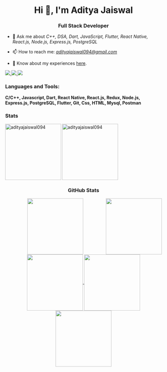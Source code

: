<h1 align="center">Hi 👋, I'm Aditya Jaiswal</h1>
<h3 align="center">Full Stack Developer</h3>

<!-- - 🔭 I’m currently working on *my DSA skills* -->

<!-- - 🌱 I’m currently learning ** -->

- 💬 Ask me about *C++, DSA, Dart, JavaScript, Flutter, React Native, React.js, Node.js, Express.js, PostgreSQL*

- 📫 How to reach me: *adityajaiswal094@gmail.com*

- 📄 Know about my experiences [here](https://drive.google.com/file/d/1XfhAxOqZ38bvWhkGJEnDpbcoPj5CDiKs/view?usp=drive_link).

<div> 
  <a href="https://www.linkedin.com/in/adityajaiswal094/" target="_blank">
    <img src="https://img.shields.io/badge/LinkedIn-0077B5?style=for-the-badge&logo=linkedin&logoColor=white" target="_blank">
  </a>
  <a href="https://github.com/adityajaiswal094" target="_blank">
    <img src="https://img.shields.io/badge/GitHub-100000?style=for-the-badge&logo=github&logoColor=white" target="_blank">
  </a>
  <a href="mailto:adityajaiswal094@gmail.com">
    <img src="https://img.shields.io/badge/-Gmail-%23333?style=for-the-badge&logo=gmail&logoColor=white" target="_blank">
  </a>

<h3 align="left">Languages and Tools:</h3>
<p align="left">
 <b>C/C++, Javascript, Dart, React Native, React.js, Redux, Node.js, Express.js, PostgreSQL, Flutter, Git, Css, HTML, Mysql, Postman</b>
<!-- <img src="https://raw.githubusercontent.com/teamedwardforever/Readme-Generator/master/svg/Skills/Languages/javascript-original.svg" alt="Javascript" width="40" height="40"/>
  <img src="https://raw.githubusercontent.com/teamedwardforever/Readme-Generator/master/svg/Skills/Frontend/redux-original.svg" alt="Redux" width="40" height="40"/>
  <img src="https://raw.githubusercontent.com/teamedwardforever/Readme-Generator/master/svg/Skills/Frontend/css3-original-wordmark.svg" alt="Css" width="40" height="40"/>
  <img src="https://raw.githubusercontent.com/teamedwardforever/Readme-Generator/master/svg/Skills/Frontend/tailwindcss-icon.svg" alt="Tailwindcss" width="40" height="40"/>
  <img src="https://raw.githubusercontent.com/teamedwardforever/Readme-Generator/master/svg/Skills/Frontend/html5-original-wordmark.svg" alt="HTML" width="40" height="40"/>
  <img src="https://raw.githubusercontent.com/teamedwardforever/Readme-Generator/master/svg/Skills/Frontend/react-original-wordmark.svg" alt="React" width="40" height="40"/>
  <img src="https://raw.githubusercontent.com/teamedwardforever/Readme-Generator/master/svg/Skills/Frontend/bootstrap-plain-wordmark.svg" alt="Bootstrap" width="40" height="40"/>
  <img src="https://raw.githubusercontent.com/teamedwardforever/Readme-Generator/master/svg/Skills/Backend/nodejs-original-wordmark.svg" alt="NodeJs" width="40" height="40"/>
  <img src="https://raw.githubusercontent.com/teamedwardforever/Readme-Generator/master/svg/Skills/Backend/express-original-wordmark.svg" alt="Express" width="40" height="40"/>
  <img src="https://raw.githubusercontent.com/teamedwardforever/Readme-Generator/master/svg/Skills/Database/mysql-original-wordmark.svg" alt="Mysql" width="40" height="40"/>
  <img src="https://raw.githubusercontent.com/teamedwardforever/Readme-Generator/master/svg/Skills/Database/redis-original-wordmark.svg" alt="Redis" width="40" height="40"/>
  <img src="https://raw.githubusercontent.com/teamedwardforever/Readme-Generator/master/svg/Skills/Database/mongodb-original-wordmark.svg" alt="Mongodb" width="40" height="40"/>
  <img src="https://raw.githubusercontent.com/teamedwardforever/Readme-Generator/master/svg/Skills/Software/getpostman-icon.svg" alt="Postman" width="40" height="40"/>
  <img src="https://raw.githubusercontent.com/teamedwardforever/Readme-Generator/master/svg/Skills/Other/git-scm-icon.svg" alt="Git" width="40" height="40"/> -->
 
</p>

<h3 align="left">Stats</h3>
<img align="left" height="180em" src="https://github-readme-stats.vercel.app/api/top-langs/?username=adityajaiswal094&layout=compact&theme=dark" alt="adityajaiswal094" />

<img align="center" height="180em" src="https://github-readme-streak-stats.herokuapp.com/?user=adityajaiswal094&theme=dark" alt="adityajaiswal094" />

<h3 align="center">GitHub Stats</h3>
<div align="center">
  <a href="https://github.com/adityajaiswal094">
    <img align="center" src="http://github-profile-summary-cards.vercel.app/api/cards/stats?username=adityajaiswal094&theme=dracula" height="180em" />
    <img align="right" src="http://github-profile-summary-cards.vercel.app/api/cards/most-commit-language?username=adityajaiswal094&theme=dracula" height="180em" />
    <img align="center" src="http://github-profile-summary-cards.vercel.app/api/cards/repos-per-language?username=adityajaiswal094&theme=dracula" height="180em" />
    <img align="center" src="http://github-profile-summary-cards.vercel.app/api/cards/productive-time?username=adityajaiswal094&theme=dracula" height="180em" />
    <img align="center" src="http://github-profile-summary-cards.vercel.app/api/cards/profile-details?username=adityajaiswal094&theme=dracula" height="180em" />
  </a>
</div>


<!--
**adityajaiswal094/adityajaiswal094** is a ✨ _special_ ✨ repository because its `README.md` (this file) appears on your GitHub profile.

Here are some ideas to get you started:

- 🔭 I’m currently working on ...
- 🌱 I’m currently learning ...
- 👯 I’m looking to collaborate on ...
- 🤔 I’m looking for help with ...
- 💬 Ask me about ...
- 📫 How to reach me: ...
- 😄 Pronouns: ...
- ⚡ Fun fact: ...
-->
